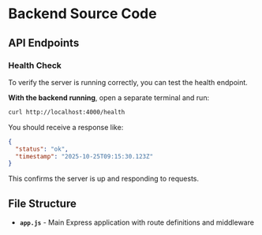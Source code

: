 # Backend Source Code

## API Endpoints

### Health Check

To verify the server is running correctly, you can test the health endpoint.

**With the backend running**, open a separate terminal and run:

```bash
curl http://localhost:4000/health
```

You should receive a response like:
```json
{
  "status": "ok",
  "timestamp": "2025-10-25T09:15:30.123Z"
}
```

This confirms the server is up and responding to requests.

## File Structure

- **`app.js`** - Main Express application with route definitions and middleware